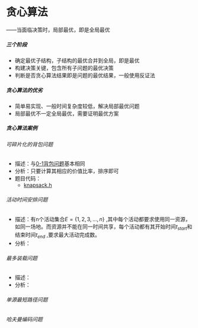 # 贪心算法

——当面临决策时，局部最优，即是全局最优

##### 三个阶段

- 确定最优子结构，子结构的最优合并到全局，即是最优
- 构建决策关键，包含所有子问题的最优决策
- 判断是否贪心算法结果即是问题的最优结果，一般使用反证法

##### 贪心算法的优劣

- 简单易实现、一般时间复杂度较低，解决局部最优问题
- 局部最优不一定全局最优，需要证明最优方案

##### 贪心算法案例

###### 可碎片化的背包问题

- 描述：与[0-1背包问题](./dynamic_program.md#0-1背包问题)基本相同
- 分析：只要计算其相应的价值比率，排序即可
- 题目代码：
  - [knapsack.h](../codes/knapsack.h) 

###### 活动时间安排问题

- 描述：有n个活动集合$E= \lbrace {1,2,3,...,n } \rbrace$ ,其中每个活动都要求使用同一资源，如同一场地。而资源并不能在同一时间共享，每个活动都有其开始时间$t_{start}$和结束时间$t_{end}$  ,要求最大活动完成数。
- 分析：

###### 最多装载问题

- 描述：
- 分析：

###### 单源最短路径问题



###### 哈夫曼编码问题










